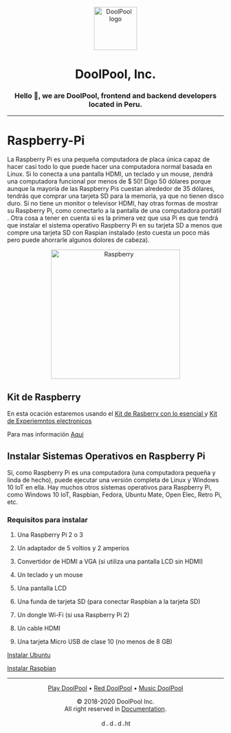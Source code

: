<p align="center">
  <a href="https://doolpool.com" target="_blank" rel="noopener noreferrer">
    <img width="100" src="https://doolpool.github.io/DoolPool/imggg.png" alt="DoolPool logo">
  </a>
</p>
<h1 align="center">DoolPool, Inc.</h1>
<h3 align="center">Hello 👋, we are DoolPool, frontend and backend developers located in Peru.</h3>
<hr>

# Raspberry-Pi

La Raspberry Pi es una pequeña computadora de placa única capaz de hacer casi todo lo que puede hacer una computadora normal basada en Linux. Si lo conecta a una pantalla HDMI, un teclado y un mouse, ¡tendrá una computadora funcional por menos de $ 50! Digo 50 dólares porque aunque la mayoría de las Raspberry Pis cuestan alrededor de 35 dólares, tendrás que comprar una tarjeta SD para la memoria, ya que no tienen disco duro. Si no tiene un monitor o televisor HDMI, hay otras formas de mostrar su Raspberry Pi, como conectarlo a la pantalla de una computadora portátil . Otra cosa a tener en cuenta si es la primera vez que usa Pi es que tendrá que instalar el sistema operativo Raspberry Pi en su tarjeta SD a menos que compre una tarjeta SD con Raspian instalado (esto cuesta un poco más pero puede ahorrarle algunos dolores de cabeza).

<p align="center">
    <img width="300" src="https://www.raspberrypi.org/homepage-9df4b/static/hero-shot-33d83b8c5fa0933373dabcc9462b32a3.png" alt="Raspberry">
</p>

## Kit de Raspberry

En esta ocación estaremos usando el <a href="https://github.com/DoolPool/Raspberry-Pi/wiki#un-kit-de-raspberry-pi-con-lo-esencial">Kit de Rasberry con lo esencial </a>y <a href="https://github.com/DoolPool/Raspberry-Pi/wiki#kits-de-inicio-para-experimentos-electr%C3%B3nicos">Kit de Experiemntos electronicos </a>

Para mas información <a href="https://github.com/DoolPool/Raspberry-Pi/wiki">Aqui</a>

## Instalar Sistemas Operativos en Raspberry Pi

Sí, como Raspberry Pi es una computadora (una computadora pequeña y linda de hecho), puede ejecutar una versión completa de Linux y Windows 10 IoT en ella. Hay muchos otros sistemas operativos para Raspberry Pi, como Windows 10 IoT, Raspbian, Fedora, Ubuntu Mate, Open Elec, Retro Pi, etc.

### Requisitos para instalar

1. Una Raspberry Pi 2 o 3

2. Un adaptador de 5 voltios y 2 amperios

3. Convertidor de HDMI a VGA (si utiliza una pantalla LCD sin HDMI)

4. Un teclado y un mouse

5. Una pantalla LCD

6. Una funda de tarjeta SD (para conectar Raspbian a la tarjeta SD)

7. Un dongle Wi-Fi (si usa Raspberry Pi 2)

8. Un cable HDMI

9. Una tarjeta Micro USB de clase 10 (no menos de 8 GB)

<a alt="Install Ubuntu" href="https://github.com/DoolPool/Raspberry-Pi/tree/main/Install%20Ubuntu">Instalar Ubuntu</a>

<a alt="Install Raspbian" href="https://github.com/DoolPool/Raspberry-Pi/tree/main/Install%20Raspbian">Instalar Raspbian</a>

<hr> 
<p align="center">
   <a alt="play doolpool" href="https://doolpool.com/play">Play DoolPool</a>
 • <a alt="red doolpool" href="https://doolpool.com/red/">Red DoolPool</a>
 • <a alt="music doolpool" href="https://doolpool.com/music">Music DoolPool</a>
</p> 
<p align="center"> © 2018-2020 DoolPool Inc. <br>All right reserved in <a href="https://doolpool.com/docs/">Documentation</a>.</p>
           
<p align="center">
  <a href="https://twitter.com/dool_pool" target="blank">
    <img align="center" src="https://cdn.jsdelivr.net/npm/simple-icons@3.0.1/icons/twitter.svg" alt="dool_pool" height="15" width="15" />
  </a>
  <a href="https://fb.com/doolpool.company" target="blank">
    <img align="center" src="https://cdn.jsdelivr.net/npm/simple-icons@3.0.1/icons/facebook.svg" alt="doolpool.company" height="15" width="15" />
  </a>
  <a href="https://instagram.com/doolpool.company" target="blank">
    <img align="center" src="https://cdn.jsdelivr.net/npm/simple-icons@3.0.1/icons/instagram.svg" alt="doolpool.company" height="15" width="15" />
  </a>
  <a href="https://www.youtube.com/channel/uc1jwir5d3pgcdaxb2brdh3w" target="blank"> 
    <img align="center" src="https://cdn.jsdelivr.net/npm/simple-icons@3.0.1/icons/youtube.svg" alt="https://www.youtube.com/channel/uc1jwir5d3pgcdaxb2brdh3w" height="15" width="15" />
  </a>
</p>

<!--**DoolPool, Inc**-->
